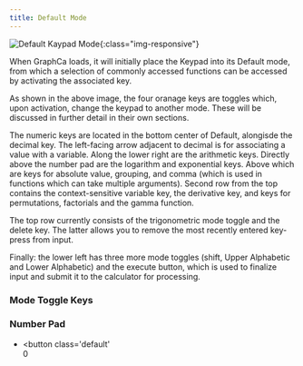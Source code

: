 ```yaml
---
title: Default Mode
---
```


![Default Kaypad Mode](/graphca/assets/img/keypad/default.png){:class="img-responsive"}

When GraphCa loads, it will initially place the Keypad into its Default mode, from which a selection of commonly accessed functions can be accessed by activating the associated key. 

As shown in the above image, the four oranage keys are toggles which, upon activation, change the keypad to another mode. These will be discussed in further detail in their own sections.

The numeric keys are located in the bottom center of Default, alongisde the decimal key. The left-facing arrow adjacent to decimal is for associating a value with a variable. Along the lower right are the arithmetic keys. Directly above the number pad are the logarithm and exponential keys. Above which are keys for absolute value, grouping, and comma (which is used in functions which can take multiple arguments). Second row from the top contains the context-sensitive variable key, the derivative key, and keys for permutations, factorials and the gamma function.

The top row currently consists of the trigonometric mode toggle and the delete key. The latter allows you to remove the most recently entered key-press from input.

Finally: the lower left has three more mode toggles (shift, Upper Alphabetic and Lower Alphabetic) and the execute button, which is used to finalize input and submit it to the calculator for processing.


### Mode Toggle Keys

### Number Pad

- <button class='default'
      <div className='primary'>
        <span>0</span>
      </div>
    </button>
